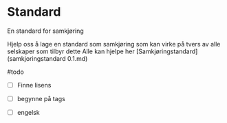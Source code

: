# Standard
En standard for samkjøring

Hjelp oss å lage en standard som samkjøring som kan virke på tvers av alle selskaper som tilbyr dette
Alle kan hjelpe her [Samkjøringstandard](samkjoringstandard 0.1.md)



#todo
- [ ] Finne lisens
- [ ] begynne på tags
- [ ] engelsk

